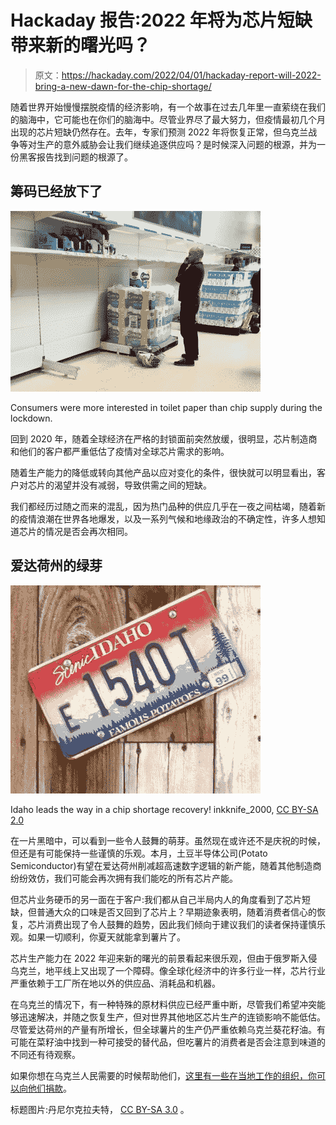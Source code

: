 # Hackaday 报告:2022 年将为芯片短缺带来新的曙光吗？

> 原文：<https://hackaday.com/2022/04/01/hackaday-report-will-2022-bring-a-new-dawn-for-the-chip-shortage/>

随着世界开始慢慢摆脱疫情的经济影响，有一个故事在过去几年里一直萦绕在我们的脑海中，它可能也在你们的脑海中。尽管业界尽了最大努力，但疫情最初几个月出现的芯片短缺仍然存在。去年，专家们预测 2022 年将恢复正常，但乌克兰战争等对生产的意外威胁会让我们继续追逐供应吗？是时候深入问题的根源，并为一份黑客报告找到问题的根源了。

## 筹码已经放下了

[![Empty supermarket shelves in March 2020](img/44823b34b507feca834c9267b50992f2.png)](https://hackaday.com/wp-content/uploads/2020/04/zx-bogroll-no-bogroll.jpg)

Consumers were more interested in toilet paper than chip supply during the lockdown.

回到 2020 年，随着全球经济在严格的封锁面前突然放缓，很明显，芯片制造商和他们的客户都严重低估了疫情对全球芯片需求的影响。

随着生产能力的降低或转向其他产品以应对变化的条件，很快就可以明显看出，客户对芯片的渴望并没有减弱，导致供需之间的短缺。

我们都经历过随之而来的混乱，因为热门品种的供应几乎在一夜之间枯竭，随着新的疫情浪潮在世界各地爆发，以及一系列气候和地缘政治的不确定性，许多人想知道芯片的情况是否会再次相同。

## 爱达荷州的绿芽

[![An Idaho License plate: "Famous potatoes"](img/1694031b3765747375821de3f2c140e7.png)](https://hackaday.com/wp-content/uploads/2022/03/idaho-plate.jpg)

Idaho leads the way in a chip shortage recovery! inkknife_2000, [CC BY-SA 2.0](https://commons.wikimedia.org/wiki/File:Idaho_Michigan_and_Missouri_license_plates.jpg)

在一片黑暗中，可以看到一些令人鼓舞的萌芽。虽然现在或许还不是庆祝的时候，但还是有可能保持一些谨慎的乐观。本月，土豆半导体公司(Potato Semiconductor)有望在爱达荷州削减超高速数字逻辑的新产能，随着其他制造商纷纷效仿，我们可能会再次拥有我们能吃的所有芯片产能。

但芯片业务硬币的另一面在于客户:我们都从自己半局内人的角度看到了芯片短缺，但普通大众的口味是否又回到了芯片上？早期迹象表明，随着消费者信心的恢复，芯片消费出现了令人鼓舞的趋势，因此我们倾向于建议我们的读者保持谨慎乐观。如果一切顺利，你夏天就能拿到薯片了。

芯片生产能力在 2022 年迎来新的曙光的前景看起来很乐观，但由于俄罗斯入侵乌克兰，地平线上又出现了一个障碍。像全球化经济中的许多行业一样，芯片行业严重依赖于工厂所在地以外的供应品、消耗品和机器。

在乌克兰的情况下，有一种特殊的原材料供应已经严重中断，尽管我们希望冲突能够迅速解决，并随之恢复生产，但对世界其他地区芯片生产的连锁影响不能低估。尽管爱达荷州的产量有所增长，但全球薯片的生产仍严重依赖乌克兰葵花籽油。有可能在菜籽油中找到一种可接受的替代品，但吃薯片的消费者是否会注意到味道的不同还有待观察。

如果你想在乌克兰人民需要的时候帮助他们，[这里有一些在当地工作的组织，你可以向他们捐款](https://www.npr.org/2022/02/25/1082992947/ukraine-support-help?t=1648633577620)。

标题图片:丹尼尔克拉夫特， [CC BY-SA 3.0](https://commons.wikimedia.org/wiki/File:Sossusvlei_Sunrise_HDR.jpg) 。